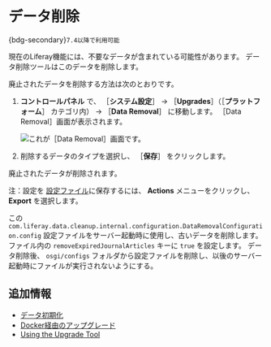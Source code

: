 # データ削除

{bdg-secondary}`7.4以降で利用可能`

現在のLiferay機能には、不要なデータが含まれている可能性があります。 データ削除ツールはこのデータを削除します。

廃止されたデータを削除する方法は次のとおりです。

1. **コントロールパネル** で、 ［**システム設定**］ &rarr; ［**Upgrades**］（［**プラットフォーム**］ カテゴリ内） &rarr; ［**Data Removal**］ に移動します。 ［Data Removal］画面が表示されます。

    ![これが［Data Removal］画面です。](./data-removal/images/01.png)

1. 削除するデータのタイプを選択し、 ［**保存**］ をクリックします。

廃止されたデータが削除されます。

注：設定を [設定ファイル](../../../system-administration/configuring-liferay/configuration-files-and-factories/using-configuration-files.md)に保存するには、 **Actions** メニューをクリックし、 **Export** を選択します。

この `com.liferay.data.cleanup.internal.configuration.DataRemovalConfiguration.config` 設定ファイルをサーバー起動時に使用し、古いデータを削除します。 ファイル内の `removeExpiredJournalArticles` キーに `true` を設定します。 データ削除後、 `osgi/configs` フォルダから設定ファイルを削除し、以後のサーバー起動時にファイルが実行されないようにする。

## 追加情報

* [データ初期化](./data-cleanup.md)
* [Docker経由のアップグレード](../upgrade-basics/upgrading-via-docker.md)
* [Using the Upgrade Tool](../upgrade-basics/using-the-database-upgrade-tool.md)